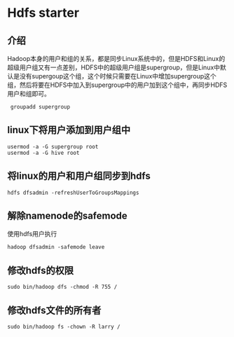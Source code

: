 # Hdfs starter

## 介绍

Hadoop本身的用户和组的关系，都是同步Linux系统中的，但是HDFS和Linux的超级用户组又有一点差别，HDFS中的超级用户组是supergroup，但是Linux中默认是没有supergoup这个组，这个时候只需要在Linux中增加supergroup这个组，然后将要在HDFS中加入到supergroup中的用户加到这个组中，再同步HDFS用户和组即可。

```
 groupadd supergroup
```



## linux下将用户添加到用户组中

```
usermod -a -G supergroup root
usermod -a -G hive root
```



## 将linux的用户和用户组同步到hdfs

```
hdfs dfsadmin -refreshUserToGroupsMappings
```



## 解除namenode的safemode

使用hdfs用户执行

```
hadoop dfsadmin -safemode leave
```



## 修改hdfs的权限

```
sudo bin/hadoop dfs -chmod -R 755 /
```



## 修改hdfs文件的所有者

```
sudo bin/hadoop fs -chown -R larry /
```

